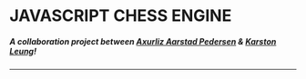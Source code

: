 # JAVASCRIPT CHESS ENGINE

##### A collaboration project between [Axurliz Aarstad Pedersen](https://github.com/AxurlizTTV) & [Karston Leung](https://github.com/AutoLS)!

---